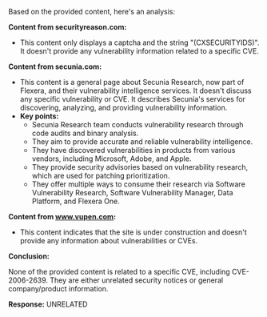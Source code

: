 Based on the provided content, here's an analysis:

**Content from securityreason.com:**

*   This content only displays a captcha and the string "(CXSECURITYIDS)". It doesn't provide any vulnerability information related to a specific CVE.

**Content from secunia.com:**

*   This content is a general page about Secunia Research, now part of Flexera, and their vulnerability intelligence services. It doesn't discuss any specific vulnerability or CVE. It describes Secunia's services for discovering, analyzing, and providing vulnerability information.
*   **Key points:**
    *   Secunia Research team conducts vulnerability research through code audits and binary analysis.
    *   They aim to provide accurate and reliable vulnerability intelligence.
    *   They have discovered vulnerabilities in products from various vendors, including Microsoft, Adobe, and Apple.
    *   They provide security advisories based on vulnerability research, which are used for patching prioritization.
    *   They offer multiple ways to consume their research via Software Vulnerability Research, Software Vulnerability Manager, Data Platform, and Flexera One.

**Content from www.vupen.com:**

*   This content indicates that the site is under construction and doesn't provide any information about vulnerabilities or CVEs.

**Conclusion:**

None of the provided content is related to a specific CVE, including CVE-2006-2639. They are either unrelated security notices or general company/product information.

**Response:** UNRELATED